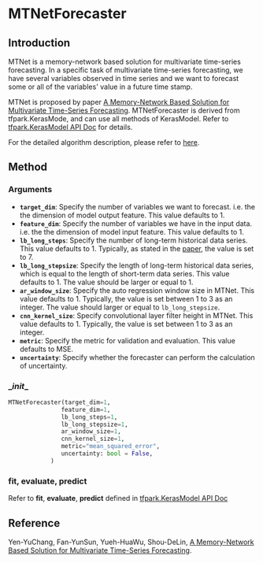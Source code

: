 # MTNetForecaster

## Introduction

MTNet is a memory-network based solution for multivariate time-series forecasting. In a specific task of multivariate time-series forecasting, we have several variables observed in time series and we want to forecast some or all of the variables' value in a future time stamp.

MTNet is proposed by paper [A Memory-Network Based Solution for Multivariate Time-Series Forecasting](https://arxiv.org/abs/1809.02105). MTNetForecaster is derived from tfpark.KerasMode, and can use all methods of KerasModel. Refer to [tfpark.KerasModel API Doc](../../APIGuide/TFPark/model.md) for details.

For the detailed algorithm description, please refer to [here](../Algorithm/MTNetAlgorithm.md).

## Method

### Arguments

- **`target_dim`**: Specify the number of variables we want to forecast. i.e. the the dimension of model output feature. This value defaults to 1.
- **`feature_dim`**: Specify the number of variables we have in the input data. i.e. the the dimension of model input feature. This value defaults to 1.
- **`lb_long_steps`**: Specify the number of long-term historical data series. This value defaults to 1. Typically, as stated in the [paper](https://arxiv.org/abs/1809.02105), the value is set to 7.
- **`lb_long_stepsize`**: Specify the length of long-term historical data series, which is equal to the length of short-term data series. This value defaults to 1. The value should be larger or equal to 1.
- **`ar_window_size`**: Specify the auto regression window size in MTNet. This value defaults to 1. Typically, the value is set between 1 to 3 as an integer. The value should larger or equal to `lb_long_stepsize`.
- **`cnn_kernel_size`**: Specify convolutional layer filter height in MTNet. This value defaults to 1. Typically, the value is set between 1 to 3 as an integer.
- **`metric`**: Specify the metric for validation and evaluation. This value defaults to MSE.
- **`uncertainty`**: Specify whether the forecaster can perform the calculation of uncertainty.

### \__init__

```python
MTNetForecaster(target_dim=1,
               feature_dim=1,
               lb_long_steps=1,
               lb_long_stepsize=1,
               ar_window_size=1,
               cnn_kernel_size=1,
               metric="mean_squared_error",
               uncertainty: bool = False,
            )

```

### fit, evaluate, predict

Refer to **fit**, **evaluate**, **predict** defined in [tfpark.KerasModel API Doc](../../APIGuide/TFPark/model.md)

## Reference

Yen-YuChang, Fan-YunSun, Yueh-HuaWu, Shou-DeLin,  [A Memory-Network Based Solution for Multivariate Time-Series Forecasting](https://arxiv.org/abs/1809.02105). 

